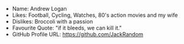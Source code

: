 - Name: Andrew Logan
- Likes: Football, Cycling, Watches, 80's action movies and my wife
- Dislikes: Broccoli with a passion
- Favourite Quote: "if it bleeds, we can kill it."
- GitHub Profile URL: https://github.com/JackRandom
